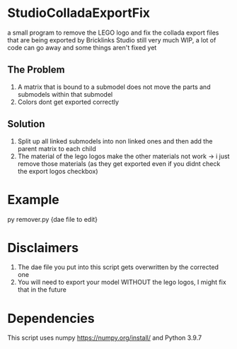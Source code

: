 # StudioColladaExportFix
a small program to remove the LEGO logo and fix the collada export files that are being exported by Bricklinks Studio
still very much WIP, a lot of code can go away and some things aren't fixed yet

## The Problem
1. A matrix that is bound to a submodel does not move the parts and submodels within that submodel
2. Colors dont get exported correctly

## Solution
1. Split up all linked submodels into non linked ones and then add the parent matrix to each child
2. The material of the lego logos make the other materials not work -> i just remove those materials (as they get exported even if you didnt check the export logos checkbox)

# Example
py remover.py {dae file to edit}

# Disclaimers
1. The dae file you put into this script gets overwritten by the corrected one
2. You will need to export your model WITHOUT the lego logos, I might fix that in the future

# Dependencies
This script uses numpy https://numpy.org/install/ and Python 3.9.7
